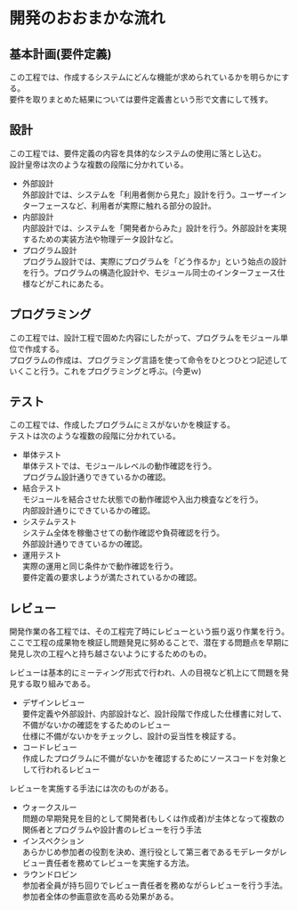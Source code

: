 # 開発のおおまかな流れ

## 基本計画(要件定義)

この工程では、作成するシステムにどんな機能が求められているかを明らかにする。  
要件を取りまとめた結果については要件定義書という形で文書にして残す。

## 設計

この工程では、要件定義の内容を具体的なシステムの使用に落とし込む。  
設計皇帝は次のような複数の段階に分かれている。  

- 外部設計  
外部設計では、システムを「利用者側から見た」設計を行う。ユーザーインターフェースなど、利用者が実際に触れる部分の設計。
- 内部設計  
内部設計では、システムを「開発者からみた」設計を行う。外部設計を実現するための実装方法や物理データ設計など。
- プログラム設計  
プログラム設計では、実際にプログラムを「どう作るか」という始点の設計を行う。プログラムの構造化設計や、モジュール同士のインターフェース仕様などがこれにあたる。

## プログラミング

この工程では、設計工程で固めた内容にしたがって、プログラムをモジュール単位で作成する。  
プログラムの作成は、プログラミング言語を使って命令をひとつひとつ記述していくこと行う。これをプログラミングと呼ぶ。(今更ｗ)

## テスト

この工程では、作成したプログラムにミスがないかを検証する。  
テストは次のような複数の段階に分かれている。  

- 単体テスト  
単体テストでは、モジュールレベルの動作確認を行う。  
プログラム設計通りできているかの確認。
- 結合テスト  
モジュールを結合させた状態での動作確認や入出力検査などを行う。  
内部設計通りにできているかの確認。
- システムテスト  
システム全体を稼働させての動作確認や負荷確認を行う。  
外部設計通りできているかの確認。
- 運用テスト  
実際の運用と同じ条件かで動作確認を行う。  
要件定義の要求しようが満たされているかの確認。  


## レビュー

開発作業の各工程では、その工程完了時にレビューという振り返り作業を行う。  
ここで工程の成果物を検証し問題発見に努めることで、潜在する問題点を早期に発見し次の工程へと持ち越さないようにするためのもの。  

レビューは基本的にミーティング形式で行われ、人の目視など机上にて問題を発見する取り組みである。  

- デザインレビュー  
要件定義や外部設計、内部設計など、設計段階で作成した仕様書に対して、不備がないかの確認をするためのレビュー  
仕様に不備がないかをチェックし、設計の妥当性を検証する。  
- コードレビュー  
作成したプログラムに不備がないかを確認するためにソースコードを対象として行われるレビュー


レビューを実施する手法には次のものがある。  
- ウォークスルー  
問題の早期発見を目的として開発者(もしくは作成者)が主体となって複数の関係者とプログラムや設計書のレビューを行う手法
- インスペクション  
あらかじめ参加者の役割を決め、進行役として第三者であるモデレータがレビュー責任者を務めてレビューを実施する方法。
- ラウンドロビン  
参加者全員が持ち回りでレビュー責任者を務めながらレビューを行う手法。参加者全体の参画意欲を高める効果がある。

